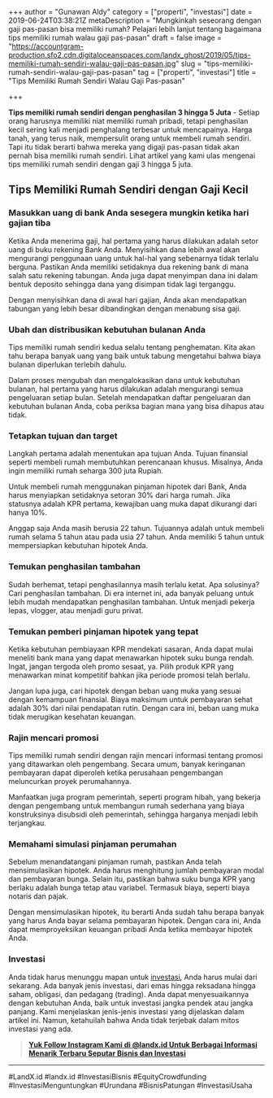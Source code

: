 +++
author = "Gunawan Aldy"
category = ["properti", "investasi"]
date = 2019-06-24T03:38:21Z
metaDescription = "Mungkinkah seseorang dengan gaji pas-pasan bisa memiliki rumah? Pelajari lebih lanjut tentang bagaimana tips memiliki rumah walau gaji pas-pasan"
draft = false
image = "https://accountgram-production.sfo2.cdn.digitaloceanspaces.com/landx_ghost/2019/05/tips-memiliki-rumah-sendiri-walau-gaji-pas-pasan.jpg"
slug = "tips-memiliki-rumah-sendiri-walau-gaji-pas-pasan"
tag = ["properti", "investasi"]
title = "Tips Memiliki Rumah Sendiri Walau Gaji Pas-pasan"

+++


**Tips memiliki rumah sendiri dengan penghasilan 3 hingga 5 Juta** - Setiap orang harusnya memiliki niat memiliki rumah pribadi, tetapi penghasilan kecil sering kali menjadi penghalang terbesar untuk mencapainya. Harga tanah, yang terus naik, mempersulit orang untuk membeli rumah sendiri. Tapi itu tidak berarti bahwa mereka yang digaji pas-pasan tidak akan pernah bisa memiliki rumah sendiri. Lihat artikel yang kami ulas mengenai tips memiliki rumah sendiri dengan gaji 3 hingga 5 juta.

## Tips Memiliki Rumah Sendiri dengan Gaji Kecil

### Masukkan uang di bank Anda sesegera mungkin ketika hari gajian tiba

Ketika Anda menerima gaji, hal pertama yang harus dilakukan adalah setor uang di buku rekening Bank Anda. Menyisihkan dana lebih awal akan mengurangi penggunaan uang untuk hal-hal yang sebenarnya tidak terlalu berguna. Pastikan Anda memiliki setidaknya dua rekening bank di mana salah satu rekening tabungan. Anda juga dapat menyimpan dana ini dalam bentuk deposito sehingga dana yang disimpan tidak lagi terganggu.

Dengan menyisihkan dana di awal hari gajian, Anda akan mendapatkan tabungan yang lebih besar dibandingkan dengan menabung sisa gaji.

### Ubah dan distribusikan kebutuhan bulanan Anda

Tips memiliki rumah sendiri kedua selalu tentang penghematan. Kita akan tahu berapa banyak uang yang baik untuk tabung mengetahui bahwa biaya bulanan diperlukan terlebih dahulu.

Dalam proses mengubah dan mengalokasikan dana untuk kebutuhan bulanan, hal pertama yang harus dilakukan adalah mengurangi semua pengeluaran setiap bulan. Setelah mendapatkan daftar pengeluaran dan kebutuhan bulanan Anda, coba periksa bagian mana yang bisa dihapus atau tidak.

### Tetapkan tujuan dan target

Langkah pertama adalah menentukan apa tujuan Anda. Tujuan finansial seperti membeli rumah membutuhkan perencanaan khusus. Misalnya, Anda ingin memiliki rumah seharga 300 juta Rupiah.

Untuk membeli rumah menggunakan pinjaman hipotek dari Bank, Anda harus menyiapkan setidaknya setoran 30% dari harga rumah. Jika statusnya adalah KPR pertama, kewajiban uang muka dapat dikurangi dari hanya 10%.

Anggap saja Anda masih berusia 22 tahun. Tujuannya adalah untuk membeli rumah selama 5 tahun atau pada usia 27 tahun. Anda memiliki 5 tahun untuk mempersiapkan kebutuhan hipotek Anda.

### Temukan penghasilan tambahan

Sudah berhemat, tetapi penghasilannya masih terlalu ketat. Apa solusinya? Cari penghasilan tambahan. Di era internet ini, ada banyak peluang untuk lebih mudah mendapatkan penghasilan tambahan. Untuk menjadi pekerja lepas, vlogger, atau menjadi guru privat.

### Temukan pemberi pinjaman hipotek yang tepat

Ketika kebutuhan pembiayaan KPR mendekati sasaran, Anda dapat mulai meneliti bank mana yang dapat menawarkan hipotek suku bunga rendah. Ingat, jangan tergoda oleh promo sesaat, ya. Pilih produk KPR yang menawarkan minat kompetitif bahkan jika periode promosi telah berlalu.

Jangan lupa juga, cari hipotek dengan beban uang muka yang sesuai dengan kemampuan finansial. Biaya maksimum untuk pembayaran sehat adalah 30% dari nilai pendapatan rutin. Dengan cara ini, beban uang muka tidak merugikan kesehatan keuangan.

### Rajin mencari promosi

Tips memiliki rumah sendiri dengan rajin mencari informasi tentang promosi yang ditawarkan oleh pengembang. Secara umum, banyak keringanan pembayaran dapat diperoleh ketika perusahaan pengembangan meluncurkan proyek perumahannya.

Manfaatkan juga program pemerintah, seperti program hibah, yang bekerja dengan pengembang untuk membangun rumah sederhana yang biaya konstruksinya disubsidi oleh pemerintah, sehingga harganya menjadi lebih terjangkau.

### Memahami simulasi pinjaman perumahan

Sebelum menandatangani pinjaman rumah, pastikan Anda telah mensimulasikan hipotek. Anda harus menghitung jumlah pembayaran modal dan pembayaran bunga. Selain itu, pastikan bahwa suku bunga KPR yang berlaku adalah bunga tetap atau variabel. Termasuk biaya, seperti biaya notaris dan pajak.

Dengan mensimulasikan hipotek, itu berarti Anda sudah tahu berapa banyak yang harus Anda bayar selama pembayaran hipotek. Dengan cara ini, Anda dapat memproyeksikan keuangan pribadi Anda ketika membayar hipotek Anda.

### Investasi

Anda tidak harus menunggu mapan untuk [investasi](https://landx.id/), Anda harus mulai dari sekarang. Ada banyak jenis investasi, dari emas hingga reksadana hingga saham, obligasi, dan pedagang (trading). Anda dapat menyesuaikannya dengan kebutuhan Anda, baik untuk investasi jangka pendek atau jangka panjang. Kami menjelaskan jenis-jenis investasi yang dijelaskan dalam artikel ini. Namun, ketahuilah bahwa Anda tidak terjebak dalam mitos investasi yang ada.

> **[Yuk Follow Instagram Kami di @landx.id Untuk Berbagai Informasi Menarik Terbaru Seputar Bisnis dan Investasi](https://instagram.com/landx.id?utm_medium=copy_link)**

---

#LandX.id	#landx.id	#InvestasiBisnis	#EquityCrowdfunding	#InvestasiMenguntungkan	#Urundana	#BisnisPatungan	#InvestasiUsaha

